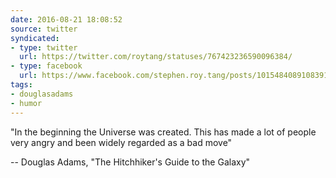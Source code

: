 ```yaml
---
date: 2016-08-21 18:08:52
source: twitter
syndicated:
- type: twitter
  url: https://twitter.com/roytang/statuses/767423236590096384/
- type: facebook
  url: https://www.facebook.com/stephen.roy.tang/posts/10154840891083912
tags:
- douglasadams
- humor
---
```


"In the beginning the Universe was created. This has made a lot of people very angry and been widely regarded as a bad move" 

-- Douglas Adams, "The Hitchhiker's Guide to the Galaxy"